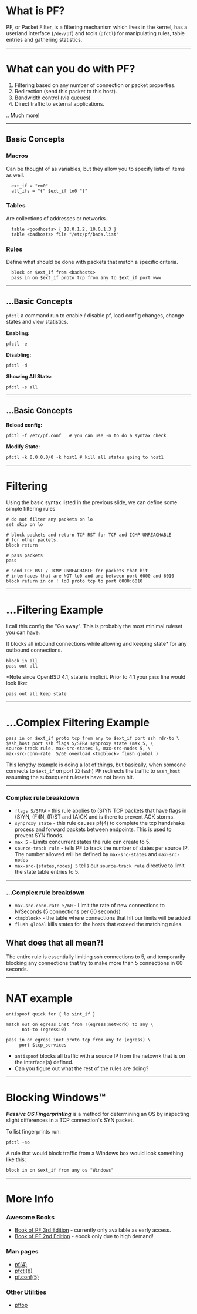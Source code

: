 # What is PF?

PF, or Packet Filter, is a filtering mechanism which lives
in the kernel, has a userland interface (`/dev/pf`) and tools (`pfctl`)
for manipulating rules, table entries and gathering statistics.

---

# What can you do with PF?

1. Filtering based on any number of connection or packet properties.
2. Redirection (send this packet to this host).
3. Bandwidth control (via queues)
4. Direct traffic to external applications.

.. Much more!

---

## Basic Concepts

### Macros

Can be thought of as variables, but they allow you to specify lists of 
items as well.

```
  ext_if = "em0"
  all_ifs = "{" $ext_if lo0 "}"
```

### Tables

Are collections of addresses or networks.

```
  table <goodhosts> { 10.0.1.2, 10.0.1.3 }
  table <badhosts> file "/etc/pf/bads.list"
```

### Rules

Define what should be done with packets that match a specific criteria.

```
  block on $ext_if from <badhosts>
  pass in on $ext_if proto tcp from any to $ext_if port www
```

---

## ...Basic Concepts

`pfctl` a command run to enable / disable pf, load config changes, change states and view statistics.

**Enabling:**
```
pfctl -e
```

**Disabling:**
```
pfctl -d
```

**Showing All Stats:**
```
pfctl -s all
```

---

## ...Basic Concepts

**Reload config:**
```
pfctl -f /etc/pf.conf	# you can use -n to do a syntax check
```

**Modify State:**
```
pfctl -k 0.0.0.0/0 -k host1 # kill all states going to host1
```

---

# Filtering

Using the basic syntax listed in the previous slide, we can define some simple filtering rules

```
# do not filter any packets on lo
set skip on lo

# block packets and return TCP RST for TCP and ICMP UNREACHABLE
# for other packets.
block return

# pass packets
pass

# send TCP RST / ICMP UNREACHABLE for packets that hit
# interfaces that are NOT lo0 and are between port 6000 and 6010
block return in on ! lo0 proto tcp to port 6000:6010

```

---

# ...Filtering Example

I call this config the "Go away". This is probably the most minimal ruleset you can have.

It blocks all inbound connections while allowing and keeping state* for any outbound connections.

```
block in all
pass out all
```

*Note since OpenBSD 4.1, state is implicit. Prior to 4.1 your `pass` line would look like:
```
pass out all keep state
```

---

# ...Complex Filtering Example

```
pass in on $ext_if proto tcp from any to $ext_if port ssh rdr-to \
$ssh_host port ssh flags S/SFRA synproxy state (max 5, \
source-track rule, max-src-states 5, max-src-nodes 5, \
max-src-conn-rate  5/60 overload <tmpblock> flush global )
```

This lengthy example is doing a lot of things, but basically, when someone connects to `$ext_if`
on port `22` (ssh) PF redirects the traffic to `$ssh_host` assuming the subsequent
rulesets have not been hit.

---

### Complex rule breakdown

* `flags S/SFRA` - this rule applies to (S)YN TCP packets that have flags in (S)YN, (F)IN, (R)ST and (A)CK and is there to prevent ACK storms.
* `synproxy state` - this rule causes pf(4) to complete the tcp handshake process and forward packets between endpoints. This is used to prevent SYN floods.
* `max 5` - Limits concurrent states the rule can create to 5.
* `source-track rule` - tells PF to track the number of states per source IP. The number allowed will be defined by `max-src-states` and `max-src-nodes`
* `max-src-{states,nodes} 5` tells our `source-track rule` directive to limit the state table entries to 5.

---

### ...Complex rule breakdown

* `max-src-conn-rate 5/60` - Limit the rate of new connections to N/Seconds (5 connections per 60 seconds)
* `<tmpblock>` - the table where connections that hit our limits will be added
* `flush global` kills states for the hosts that exceed the matching rules.

## What does that all mean?!

The entire rule is essentially limiting ssh connections to 5, and temporarily blocking any connections that try to make more than 5 connections in 60 seconds.

---

# NAT example

```
antispoof quick for { lo $int_if }

match out on egress inet from !(egress:network) to any \
      nat-to (egress:0)

pass in on egress inet proto tcp from any to (egress) \ 
     port $tcp_services
```

* `antispoof` blocks all traffic with a source IP from the netowrk that is on the interface(s) defined.
* Can you figure out what the rest of the rules are doing?

---

# Blocking Windows™

***Passive OS Fingerprinting*** is a method for determining an OS by inspecting slight differences in a TCP connection's SYN packet.

To list fingerprints run:
```
pfctl -so
```
A rule that would block traffic from a Windows box would look something like this:

```
block in on $ext_if from any os "Windows"
```
---

# More Info

### Awesome Books
* [Book of PF 3rd Edition](http://www.nostarch.com/pf3) - currently only available as early access.
* [Book of PF 2nd Edition](http://www.nostarch.com/pf.htm) - ebook only due to high demand!

### Man pages
* [pf(4)](http://www.openbsd.org/cgi-bin/man.cgi?query=pf&apropos=0&sektion=0&manpath=OpenBSD+Current&arch=i386&format=html)
* [pfctl(8)](http://www.openbsd.org/cgi-bin/man.cgi?query=pfctl&sektion=0&manpath=OpenBSD+Current&arch=i386&format=html)
* [pf.conf(5)](http://www.openbsd.org/cgi-bin/man.cgi?query=pf.conf&sektion=0&manpath=OpenBSD+Current&arch=i386&format=html)

### Other Utilities

* [pftop](http://www.eee.metu.edu.tr/~canacar/pftop/)